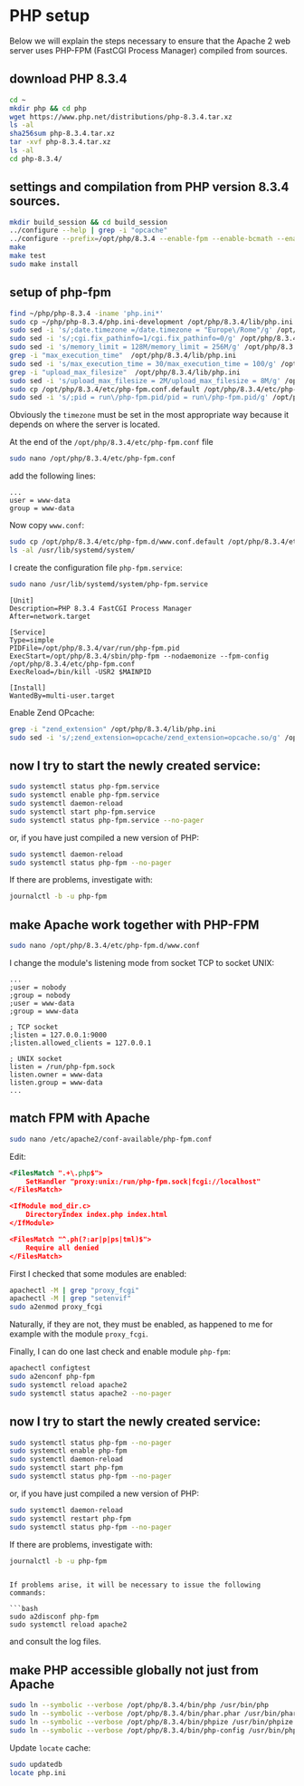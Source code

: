 # PHP setup

Below we will explain the steps necessary to ensure that the Apache 2 web server uses PHP-FPM (FastCGI Process Manager) compiled from sources.

## download PHP 8.3.4

```bash
cd ~
mkdir php && cd php
wget https://www.php.net/distributions/php-8.3.4.tar.xz
ls -al
sha256sum php-8.3.4.tar.xz
tar -xvf php-8.3.4.tar.xz
ls -al
cd php-8.3.4/
```

## settings and compilation from PHP version 8.3.4 sources.

```bash
mkdir build_session && cd build_session
../configure --help | grep -i "opcache"
../configure --prefix=/opt/php/8.3.4 --enable-fpm --enable-bcmath --enable-ftp --with-openssl --disable-cgi --enable-mbstring --with-curl --with-mysqli --with-pdo-mysql --enable-intl --with-zlib --with-bz2 --enable-gd --with-jpeg --with-gettext --with-gmp --with-xsl --enable-zts --enable-gcov --enable-debug
make
make test
sudo make install
```

## setup of php-fpm

```bash
find ~/php/php-8.3.4 -iname 'php.ini*'
sudo cp ~/php/php-8.3.4/php.ini-development /opt/php/8.3.4/lib/php.ini
sudo sed -i 's/;date.timezone =/date.timezone = "Europe\/Rome"/g' /opt/php/8.3.4/lib/php.ini
sudo sed -i 's/;cgi.fix_pathinfo=1/cgi.fix_pathinfo=0/g' /opt/php/8.3.4/lib/php.ini
sudo sed -i 's/memory_limit = 128M/memory_limit = 256M/g' /opt/php/8.3.4/lib/php.ini
grep -i "max_execution_time"  /opt/php/8.3.4/lib/php.ini
sudo sed -i 's/max_execution_time = 30/max_execution_time = 100/g' /opt/php/8.3.4/lib/php.ini
grep -i "upload_max_filesize"  /opt/php/8.3.4/lib/php.ini
sudo sed -i 's/upload_max_filesize = 2M/upload_max_filesize = 8M/g' /opt/php/8.3.4/lib/php.ini
sudo cp /opt/php/8.3.4/etc/php-fpm.conf.default /opt/php/8.3.4/etc/php-fpm.conf
sudo sed -i 's/;pid = run\/php-fpm.pid/pid = run\/php-fpm.pid/g' /opt/php/8.3.4/etc/php-fpm.conf
```

Obviously the `timezone` must be set in the most appropriate way because it depends on where the server is located.

At the end of the `/opt/php/8.3.4/etc/php-fpm.conf` file 

```bash
sudo nano /opt/php/8.3.4/etc/php-fpm.conf
```

add the following lines:

```text
...
user = www-data
group = www-data
```

Now copy `www.conf`:

```bash
sudo cp /opt/php/8.3.4/etc/php-fpm.d/www.conf.default /opt/php/8.3.4/etc/php-fpm.d/www.conf
ls -al /usr/lib/systemd/system/
```

I create the configuration file `php-fpm.service`:

```bash
sudo nano /usr/lib/systemd/system/php-fpm.service
```

```text
[Unit]
Description=PHP 8.3.4 FastCGI Process Manager
After=network.target

[Service]
Type=simple
PIDFile=/opt/php/8.3.4/var/run/php-fpm.pid
ExecStart=/opt/php/8.3.4/sbin/php-fpm --nodaemonize --fpm-config /opt/php/8.3.4/etc/php-fpm.conf
ExecReload=/bin/kill -USR2 $MAINPID

[Install]
WantedBy=multi-user.target
```

Enable Zend OPcache:

```bash
grep -i "zend_extension" /opt/php/8.3.4/lib/php.ini
sudo sed -i 's/;zend_extension=opcache/zend_extension=opcache.so/g' /opt/php/8.3.4/lib/php.ini
```

## now I try to start the newly created service:

```bash
sudo systemctl status php-fpm.service
sudo systemctl enable php-fpm.service
sudo systemctl daemon-reload
sudo systemctl start php-fpm.service
sudo systemctl status php-fpm.service --no-pager
```

or, if you have just compiled a new version of PHP:

```bash
sudo systemctl daemon-reload
sudo systemctl status php-fpm --no-pager
```

If there are problems, investigate with:

```bash
journalctl -b -u php-fpm
```

## make Apache work together with PHP-FPM

```bash
sudo nano /opt/php/8.3.4/etc/php-fpm.d/www.conf
```

I change the module's listening mode from socket TCP to socket UNIX:

```text
...
;user = nobody
;group = nobody
;user = www-data
;group = www-data

; TCP socket
;listen = 127.0.0.1:9000
;listen.allowed_clients = 127.0.0.1

; UNIX socket
listen = /run/php-fpm.sock
listen.owner = www-data
listen.group = www-data
...
```

## match FPM with Apache

```bash
sudo nano /etc/apache2/conf-available/php-fpm.conf
```

Edit:

```xml
<FilesMatch ".+\.php$">
    SetHandler "proxy:unix:/run/php-fpm.sock|fcgi://localhost"
</FilesMatch>

<IfModule mod_dir.c>
    DirectoryIndex index.php index.html
</IfModule>

<FilesMatch "^.ph(?:ar|p|ps|tml)$">
    Require all denied
</FilesMatch>
```

First I checked that some modules are enabled:

```bash
apachectl -M | grep "proxy_fcgi"
apachectl -M | grep "setenvif"
sudo a2enmod proxy_fcgi
```

Naturally, if they are not, they must be enabled, as happened to me for example with the module `proxy_fcgi`.

Finally, I can do one last check and enable module `php-fpm`:

```bash
apachectl configtest
sudo a2enconf php-fpm
sudo systemctl reload apache2
sudo systemctl status apache2 --no-pager
```

## now I try to start the newly created service:

```bash
sudo systemctl status php-fpm --no-pager
sudo systemctl enable php-fpm
sudo systemctl daemon-reload
sudo systemctl start php-fpm
sudo systemctl status php-fpm --no-pager
```

or, if you have just compiled a new version of PHP:

```bash
sudo systemctl daemon-reload
sudo systemctl restart php-fpm
sudo systemctl status php-fpm --no-pager
```

If there are problems, investigate with:

```bash
journalctl -b -u php-fpm
```
```

If problems arise, it will be necessary to issue the following commands: 

```bash
sudo a2disconf php-fpm
sudo systemctl reload apache2
```

and consult the log files.

## make PHP accessible globally not just from Apache

```bash
sudo ln --symbolic --verbose /opt/php/8.3.4/bin/php /usr/bin/php
sudo ln --symbolic --verbose /opt/php/8.3.4/bin/phar.phar /usr/bin/phar
sudo ln --symbolic --verbose /opt/php/8.3.4/bin/phpize /usr/bin/phpize
sudo ln --symbolic --verbose /opt/php/8.3.4/bin/php-config /usr/bin/php-config
```

Update `locate` cache:

```bash
sudo updatedb
locate php.ini
```
